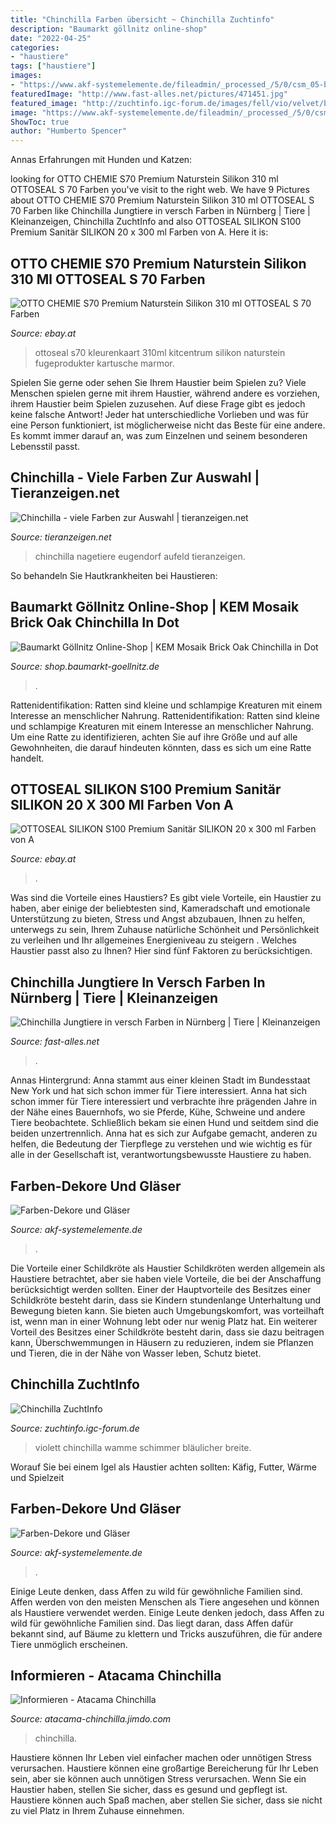 ```yaml
---
title: "Chinchilla Farben übersicht ~ Chinchilla Zuchtinfo"
description: "Baumarkt göllnitz online-shop"
date: "2022-04-25"
categories:
- "haustiere"
tags: ["haustiere"]
images:
- "https://www.akf-systemelemente.de/fileadmin/_processed_/5/0/csm_05-braun_-_Kopie_1_d90698b150.jpg"
featuredImage: "http://www.fast-alles.net/pictures/471451.jpg"
featured_image: "http://zuchtinfo.igc-forum.de/images/fell/vio/velvet/brwa1gr.jpg"
image: "https://www.akf-systemelemente.de/fileadmin/_processed_/5/0/csm_05-braun_-_Kopie_1_d90698b150.jpg"
ShowToc: true
author: "Humberto Spencer"
---
```



Annas Erfahrungen mit Hunden und Katzen:

	

		
looking for OTTO CHEMIE S70 Premium Naturstein Silikon 310 ml OTTOSEAL S 70 Farben you've visit to the right web. We have 9 Pictures about OTTO CHEMIE S70 Premium Naturstein Silikon 310 ml OTTOSEAL S 70 Farben like Chinchilla Jungtiere in versch Farben in Nürnberg | Tiere | Kleinanzeigen, Chinchilla ZuchtInfo and also OTTOSEAL SILIKON S100 Premium Sanitär SILIKON 20 x 300 ml Farben von A. Here it is:
		
    
## OTTO CHEMIE S70 Premium Naturstein Silikon 310 Ml OTTOSEAL S 70 Farben

<img loading=lazy src="https://i.ebayimg.com/images/g/Kp8AAOSwVr9hGmUU/s-l300.png" onerror="this.onerror=null;this.src='https://tse3.mm.bing.net/th?id=OIP.E8oEthrbr0zz49AYyMpDcgAAAA&amp;pid=15.1';" alt="OTTO CHEMIE S70 Premium Naturstein Silikon 310 ml OTTOSEAL S 70 Farben">

_Source: ebay.at_

>ottoseal s70 kleurenkaart 310ml kitcentrum silikon naturstein fugeprodukter kartusche marmor. 

	

Spielen Sie gerne oder sehen Sie Ihrem Haustier beim Spielen zu?
Viele Menschen spielen gerne mit ihrem Haustier, während andere es vorziehen, ihrem Haustier beim Spielen zuzusehen. Auf diese Frage gibt es jedoch keine falsche Antwort! Jeder hat unterschiedliche Vorlieben und was für eine Person funktioniert, ist möglicherweise nicht das Beste für eine andere. Es kommt immer darauf an, was zum Einzelnen und seinem besonderen Lebensstil passt.

    
## Chinchilla - Viele Farben Zur Auswahl | Tieranzeigen.net

<img loading=lazy src="https://www.tieranzeigen.net/export/yDnA1BgjC58p.JPG" onerror="this.onerror=null;this.src='https://tse3.mm.bing.net/th?id=OIP.yhmpFlXQ473U13gOk7EMCgHaF0&amp;pid=15.1';" alt="Chinchilla - viele Farben zur Auswahl | tieranzeigen.net">

_Source: tieranzeigen.net_

>chinchilla nagetiere eugendorf aufeld tieranzeigen. 

	

So behandeln Sie Hautkrankheiten bei Haustieren:

    
## Baumarkt Göllnitz Online-Shop | KEM Mosaik Brick Oak Chinchilla In Dot

<img loading=lazy src="https://shop.baumarkt-goellnitz.de/out/pictures/master/product/1/cdj07brquer.jpg" onerror="this.onerror=null;this.src='https://tse1.mm.bing.net/th?id=OIP.zXigMlN_a1AAWEYVwPxz4AHaE7&amp;pid=15.1';" alt="Baumarkt Göllnitz Online-Shop | KEM Mosaik Brick Oak Chinchilla in Dot">

_Source: shop.baumarkt-goellnitz.de_

>. 

	

Rattenidentifikation: Ratten sind kleine und schlampige Kreaturen mit einem Interesse an menschlicher Nahrung.
Rattenidentifikation: Ratten sind kleine und schlampige Kreaturen mit einem Interesse an menschlicher Nahrung. Um eine Ratte zu identifizieren, achten Sie auf ihre Größe und auf alle Gewohnheiten, die darauf hindeuten könnten, dass es sich um eine Ratte handelt.

    
## OTTOSEAL SILIKON S100 Premium Sanitär SILIKON 20 X 300 Ml Farben Von A

<img loading=lazy src="https://i.ebayimg.com/images/g/mAgAAOSwF7xea5hT/s-l400.jpg" onerror="this.onerror=null;this.src='https://tse1.mm.bing.net/th?id=OIP.X2eTKdbEoCwh6hiEAGQj3wAAAA&amp;pid=15.1';" alt="OTTOSEAL SILIKON S100 Premium Sanitär SILIKON 20 x 300 ml Farben von A">

_Source: ebay.at_

>. 

	

Was sind die Vorteile eines Haustiers?
Es gibt viele Vorteile, ein Haustier zu haben, aber einige der beliebtesten sind, Kameradschaft und emotionale Unterstützung zu bieten, Stress und Angst abzubauen, Ihnen zu helfen, unterwegs zu sein, Ihrem Zuhause natürliche Schönheit und Persönlichkeit zu verleihen und Ihr allgemeines Energieniveau zu steigern . Welches Haustier passt also zu Ihnen? Hier sind fünf Faktoren zu berücksichtigen.

    
## Chinchilla Jungtiere In Versch Farben In Nürnberg | Tiere | Kleinanzeigen

<img loading=lazy src="http://www.fast-alles.net/pictures/471451.jpg" onerror="this.onerror=null;this.src='https://tse2.mm.bing.net/th?id=OIP.6AmgXVMzVbsUFDpC5wBIxgHaFI&amp;pid=15.1';" alt="Chinchilla Jungtiere in versch Farben in Nürnberg | Tiere | Kleinanzeigen">

_Source: fast-alles.net_

>. 

	

Annas Hintergrund: Anna stammt aus einer kleinen Stadt im Bundesstaat New York und hat sich schon immer für Tiere interessiert.
Anna hat sich schon immer für Tiere interessiert und verbrachte ihre prägenden Jahre in der Nähe eines Bauernhofs, wo sie Pferde, Kühe, Schweine und andere Tiere beobachtete. Schließlich bekam sie einen Hund und seitdem sind die beiden unzertrennlich. Anna hat es sich zur Aufgabe gemacht, anderen zu helfen, die Bedeutung der Tierpflege zu verstehen und wie wichtig es für alle in der Gesellschaft ist, verantwortungsbewusste Haustiere zu haben.

    
## Farben-Dekore Und Gläser

<img loading=lazy src="https://www.akf-systemelemente.de/fileadmin/_processed_/5/0/csm_05-braun_-_Kopie_1_d90698b150.jpg" onerror="this.onerror=null;this.src='https://tse2.mm.bing.net/th?id=OIP.gbKijb61QrFcD4RdkBZ1YQHaEv&amp;pid=15.1';" alt="Farben-Dekore und Gläser">

_Source: akf-systemelemente.de_

>. 

	

Die Vorteile einer Schildkröte als Haustier
Schildkröten werden allgemein als Haustiere betrachtet, aber sie haben viele Vorteile, die bei der Anschaffung berücksichtigt werden sollten. Einer der Hauptvorteile des Besitzes einer Schildkröte besteht darin, dass sie Kindern stundenlange Unterhaltung und Bewegung bieten kann. Sie bieten auch Umgebungskomfort, was vorteilhaft ist, wenn man in einer Wohnung lebt oder nur wenig Platz hat. Ein weiterer Vorteil des Besitzes einer Schildkröte besteht darin, dass sie dazu beitragen kann, Überschwemmungen in Häusern zu reduzieren, indem sie Pflanzen und Tieren, die in der Nähe von Wasser leben, Schutz bietet.

    
## Chinchilla ZuchtInfo

<img loading=lazy src="http://zuchtinfo.igc-forum.de/images/fell/vio/velvet/brwa1gr.jpg" onerror="this.onerror=null;this.src='https://tse3.mm.bing.net/th?id=OIP.ZwMYidGXn9r0B998_3Q1OQHaId&amp;pid=15.1';" alt="Chinchilla ZuchtInfo">

_Source: zuchtinfo.igc-forum.de_

>violett chinchilla wamme schimmer bläulicher breite. 

	

Worauf Sie bei einem Igel als Haustier achten sollten: Käfig, Futter, Wärme und Spielzeit

    
## Farben-Dekore Und Gläser

<img loading=lazy src="http://www.akf-systemelemente.de/fileadmin/_processed_/e/1/csm_09-douglasie_1_8065cd6d4d.jpg" onerror="this.onerror=null;this.src='https://tse1.mm.bing.net/th?id=OIP.h2EnikbhvHNQYjm3xX0-NwHaEv&amp;pid=15.1';" alt="Farben-Dekore und Gläser">

_Source: akf-systemelemente.de_

>. 

	

Einige Leute denken, dass Affen zu wild für gewöhnliche Familien sind.
Affen werden von den meisten Menschen als Tiere angesehen und können als Haustiere verwendet werden. Einige Leute denken jedoch, dass Affen zu wild für gewöhnliche Familien sind. Das liegt daran, dass Affen dafür bekannt sind, auf Bäume zu klettern und Tricks auszuführen, die für andere Tiere unmöglich erscheinen.

    
## Informieren - Atacama Chinchilla

<img loading=lazy src="https://image.jimcdn.com/app/cms/image/transf/dimension=410x1024:format=jpg/path/sd5401a0235e50eb1/image/i44d1fe2c9771b4a3/version/1488925731/chinchilla-der-farbe-ebony.jpg" onerror="this.onerror=null;this.src='https://tse1.mm.bing.net/th?id=OIP._gBELbG7qqUyN-cF7gNCMQAAAA&amp;pid=15.1';" alt="Informieren - Atacama Chinchilla">

_Source: atacama-chinchilla.jimdo.com_

>chinchilla. 

	

Haustiere können Ihr Leben viel einfacher machen oder unnötigen Stress verursachen.
Haustiere können eine großartige Bereicherung für Ihr Leben sein, aber sie können auch unnötigen Stress verursachen. Wenn Sie ein Haustier haben, stellen Sie sicher, dass es gesund und gepflegt ist. Haustiere können auch Spaß machen, aber stellen Sie sicher, dass sie nicht zu viel Platz in Ihrem Zuhause einnehmen.

